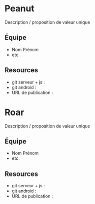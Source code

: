 # Peanut

Description / proposition de valeur unique

## Équipe

* Nom Prénom
* etc.

## Resources

* git serveur + js : 
* git android : 
* URL de publication : 

# Roar

Description / proposition de valeur unique

## Équipe

* Nom Prénom
* etc.

## Resources

* git serveur + js : 
* git android : 
* URL de publication : 

